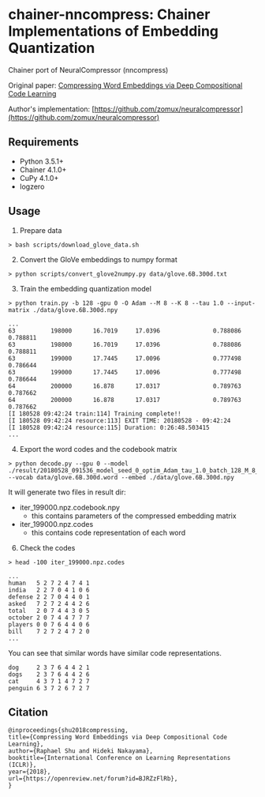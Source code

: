# chainer-nncompress: Chainer Implementations of Embedding Quantization 

Chainer port of NeuralCompressor (nncompress)

Original paper: [Compressing Word Embeddings via Deep Compositional Code Learning](https://openreview.net/pdf?id=BJRZzFlRb)

Author's implementation: [https://github.com/zomux/neuralcompressor](https://github.com/zomux/neuralcompressor)

## Requirements

- Python 3.5.1+
- Chainer 4.1.0+
- CuPy 4.1.0+
- logzero

## Usage

1. Prepare data

```
> bash scripts/download_glove_data.sh
```

2. Convert the GloVe embeddings to numpy format

```
> python scripts/convert_glove2numpy.py data/glove.6B.300d.txt
```

3. Train the embedding quantization model

```
> python train.py -b 128 -gpu 0 -O Adam --M 8 --K 8 --tau 1.0 --input-matrix ./data/glove.6B.300d.npy
```

```
...
63          198000      16.7019     17.0396               0.788086    0.788811
63          198000      16.7019     17.0396               0.788086    0.788811
63          199000      17.7445     17.0096               0.777498    0.786644
63          199000      17.7445     17.0096               0.777498    0.786644
64          200000      16.878      17.0317               0.789763    0.787662
64          200000      16.878      17.0317               0.789763    0.787662
[I 180528 09:42:24 train:114] Training complete!!
[I 180528 09:42:24 resource:113] EXIT TIME: 20180528 - 09:42:24
[I 180528 09:42:24 resource:115] Duration: 0:26:48.503415
...
```

4. Export the word codes and the codebook matrix

```
> python decode.py --gpu 0 --model ./result/20180528_091536_model_seed_0_optim_Adam_tau_1.0_batch_128_M_8_K_8/iter_199000.npz --vocab data/glove.6B.300d.word --embed ./data/glove.6B.300d.npy
```

It will generate two files in result dir:
- iter_199000.npz.codebook.npy
    - this contains parameters of the compressed embedding matrix
- iter_199000.npz.codes
    - this contains code representation of each word

6. Check the codes

```
> head -100 iter_199000.npz.codes
```

```
...
human   5 2 7 2 4 7 4 1
india   2 2 7 0 4 1 0 6
defense 2 2 7 0 4 4 0 1
asked   7 2 7 2 4 4 2 6
total   2 0 7 4 4 3 0 5
october 2 0 7 4 4 7 7 7
players 0 0 7 6 4 4 0 6
bill    7 2 7 2 4 7 2 0
...
```

You can see that similar words have similar code representations.
```
dog     2 3 7 6 4 4 2 1
dogs    2 3 7 6 4 4 2 6
cat     4 3 7 1 4 7 2 7
penguin 6 3 7 2 6 7 2 7
```

## Citation

```
@inproceedings{shu2018compressing,
title={Compressing Word Embeddings via Deep Compositional Code Learning},
author={Raphael Shu and Hideki Nakayama},
booktitle={International Conference on Learning Representations (ICLR)},
year={2018},
url={https://openreview.net/forum?id=BJRZzFlRb},
}
```


